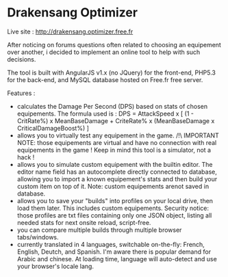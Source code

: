# Drakensang Optimizer

Live site : http://drakensang.optimizer.free.fr

After noticing on forums questions often related to choosing an equipement over another, i decided to implement an online tool to help with such decisions.

The tool is built with AngularJS v1.x (no JQuery) for the front-end,
PHP5.3 for the back-end, and MySQL database hosted on Free.fr free server.

Features :
- calculates the Damage Per Second (DPS) based on stats of chosen equipements. The formula used is :
  DPS = AttackSpeed x [ (1 - CritRate%) x MeanBaseDamage + CriteRate% x (MeanBaseDamage x CriticalDamageBoost%) ]
- allows you to virtually test any equipement in the game. /!\ IMPORTANT NOTE: those equipements are virtual and have no connection with real equipements in the game ! Keep in mind this tool is a simulator, not a hack !
- allows you to simulate custom equipement with the builtin editor. The editor name field has an autocomplete directly connected to database, allowing you to import a known equipement's stats and then build your custom item on top of it. Note: custom equipements arenot saved in database.
- allows you to save your "builds" into profiles on your local drive, then load them later. This includes custom equipements.
  Security notice: those profiles are txt files containing only one JSON object, listing all needed stats for next onsite reload, script-free.
- you can compare multiple builds through multiple browser tabs/windows.
- currently translated in 4 languages, switchable on-the-fly: French, English, Deutch, and Spanish. I'm aware there is popular demand for Arabic and chinese. At loading time, language will auto-detect and use your browser's locale lang.

